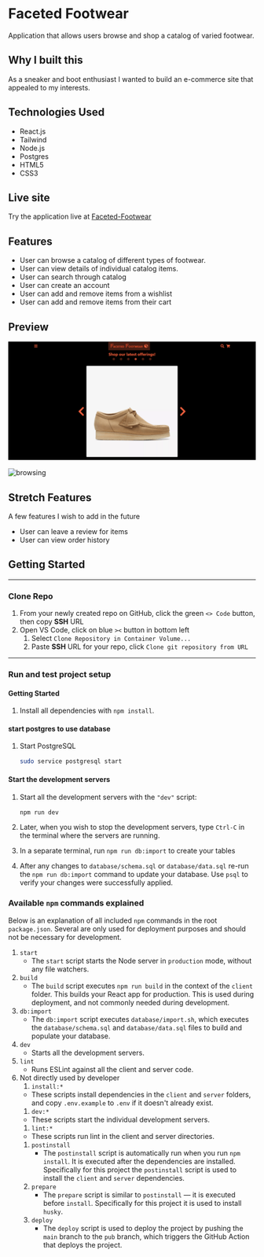 # Faceted Footwear

Application that allows users browse and shop a catalog of varied footwear.

## Why I built this

As a sneaker and boot enthusiast I wanted to build an e-commerce site that appealed to my interests.

## Technologies Used

- React.js
- Tailwind
- Node.js
- Postgres
- HTML5
- CSS3

## Live site

Try the application live at [Faceted-Footwear](http://ec2-54-183-92-201.us-west-1.compute.amazonaws.com/)

## Features

- User can browse a catalog of different types of footwear.
- User can view details of individual catalog items.
- User can search through catalog
- User can create an account
- User can add and remove items from a wishlist
- User can add and remove items from their cart

## Preview

![search](md.assets/Animation-3.gif)

![browsing](md.assets/Animation-1.gif)

## Stretch Features

A few features I wish to add in the future

- User can leave a review for items
- User can view order history

## Getting Started

---

### Clone Repo

1. From your newly created repo on GitHub, click the green `<> Code` button, then copy **SSH** URL
1. Open VS Code, click on blue `><` button in bottom left
   1. Select `Clone Repository in Container Volume...`
   1. Paste **SSH** URL for your repo, click `Clone git repository from URL`

---

### Run and test project setup

#### Getting Started

1. Install all dependencies with `npm install`.

#### start postgres to use database

1. Start PostgreSQL
   ```sh
   sudo service postgresql start
   ```

#### Start the development servers

1. Start all the development servers with the `"dev"` script:
   ```sh
   npm run dev
   ```
1. Later, when you wish to stop the development servers, type `Ctrl-C` in the terminal where the servers are running.

1. In a separate terminal, run `npm run db:import` to create your tables

1. After any changes to `database/schema.sql` or `database/data.sql` re-run the `npm run db:import` command to update your database. Use `psql` to verify your changes were successfully applied.

### Available `npm` commands explained

Below is an explanation of all included `npm` commands in the root `package.json`. Several are only used for deployment purposes and should not be necessary for development.

1. `start`
   - The `start` script starts the Node server in `production` mode, without any file watchers.
1. `build`
   - The `build` script executes `npm run build` in the context of the `client` folder. This builds your React app for production. This is used during deployment, and not commonly needed during development.
1. `db:import`
   - The `db:import` script executes `database/import.sh`, which executes the `database/schema.sql` and `database/data.sql` files to build and populate your database.
1. `dev`
   - Starts all the development servers.
1. `lint`
   - Runs ESLint against all the client and server code.
1. Not directly used by developer
   1. `install:*`
   - These scripts install dependencies in the `client` and `server` folders, and copy `.env.example` to `.env` if it doesn't already exist.
   1. `dev:*`
   - These scripts start the individual development servers.
   1. `lint:*`
   - These scripts run lint in the client and server directories.
   1. `postinstall`
      - The `postinstall` script is automatically run when you run `npm install`. It is executed after the dependencies are installed. Specifically for this project the `postinstall` script is used to install the `client` and `server` dependencies.
   1. `prepare`
      - The `prepare` script is similar to `postinstall` — it is executed before `install`. Specifically for this project it is used to install `husky`.
   1. `deploy`
      - The `deploy` script is used to deploy the project by pushing the `main` branch to the `pub` branch, which triggers the GitHub Action that deploys the project.
